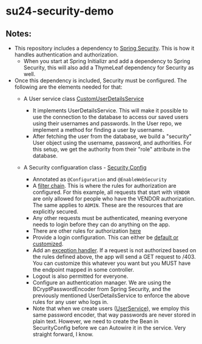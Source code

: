 # su24-security-demo
## Notes:
- This repository includes a dependency to [Spring Security](https://github.com/uncg-csc340/su24-security-demo/blob/99ea8509548ec301344de059922c0a16299800a1/pom.xml#L24). This is how it handles authentication and authorization.
     - When you start at Spring Initializr and add a dependency to Spring Security, this will also add a ThymeLeaf dependency for Security as well.
- Once this dependency is included, Security must be configured. The following are the elements needed for that:
     -   A User service class [CustomUserDetailsService](https://github.com/uncg-csc340/su24-security-demo/blob/90407bf5a2ec636e219127bbd939214f0eaf8de9/src/main/java/com/csc340/security_demo/security/CustomUserDetailsService.java)
         - It implements UserDetailsService. This will make it possible to use the connection to the database to access our saved users using their usernames and passwords. In the User repo, we implement a method for finding a user by username.
         - After fetching the user from the database, we build a "security" User object using the username, password, and authorities. For this setup, we get the authority from their "role" attribute in the database.
   
  -  A Security configuaration class - [Security Config](https://github.com/uncg-csc340/su24-security-demo/blob/5d7b01e32725bde964eb07f15fbf9983e27c0b41/src/main/java/com/csc340/security_demo/security/SecurityConfig.java)
      -   Annotated as `@Configuration` and `@EnableWebSecurity`
      -   A [filter chain](https://github.com/uncg-csc340/su24-security-demo/blob/5d7b01e32725bde964eb07f15fbf9983e27c0b41/src/main/java/com/csc340/security_demo/security/SecurityConfig.java#L21). This is where the rules for authorization are configured. For this example, all requests that start with `VENDOR` are only allowed for people who have the VENDOR authorization. The same applies to `ADMIN`. These are the resources that are explicitly secured. 
      -   Any other requests must be authenticated, meaning everyone needs to login before they can do anything on the app.
      -   There are other rules for authorization [here](https://docs.spring.io/spring-security/reference/servlet/authorization/authorize-http-requests.html#authorize-requests)
      -   Provide a login configuration. This can either be [default or customized](https://docs.spring.io/spring-security/reference/servlet/authentication/passwords/form.html).
      -   Add an [exception handler](https://docs.spring.io/spring-security/reference/servlet/authentication/passwords/form.html). If a request is not authorized based on the rules defined above, the app will send a GET request to /403. You can customize this whatever you want but you MUST have the endpoint mapped in some controller.
      -   Logout is also permitted for everyone.
      -   Configure an authentication manager. We are using the BCryptPasswordEncoder from Spring Security, and the previously mentioned UserDetailsService to enforce the above rules for any user who logs in.
      -   Note that when we create users ([UserService](https://github.com/uncg-csc340/su24-security-demo/blob/99ea8509548ec301344de059922c0a16299800a1/src/main/java/com/csc340/security_demo/user/UserService.java#L50)), we employ this same password encoder, that way passwords are never stored in plain text. However, we need to create the Bean in SecurityConfig before we can Autowire it in the service. Very straight forward, I know.
  
        
